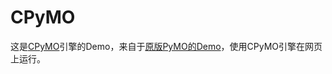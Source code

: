 # CPyMO

这是[CPyMO](https://github.com/Strrationalism/CPyMO)引擎的Demo，来自于[原版PyMO的Demo](https://www.pymogames.com/install.html)，使用CPyMO引擎在网页上运行。
